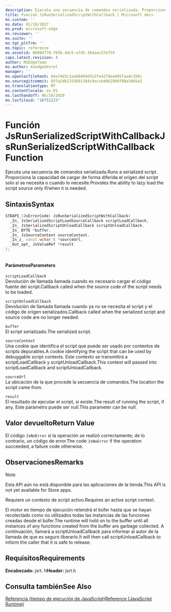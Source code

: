 ```yaml
---
description: Ejecuta una secuencia de comandos serializada. Proporciona la capacidad de cargar de forma diferida el origen del script solo si se necesita o cuando lo necesite.
title: Función JsRunSerializedScriptWithCallback | Microsoft docs
ms.custom: ''
ms.date: 01/18/2017
ms.prod: microsoft-edge
ms.reviewer: ''
ms.suite: ''
ms.tgt_pltfrm: ''
ms.topic: reference
ms.assetid: 0608d778-f65b-4dc5-a745-364aac57ef59
caps.latest.revision: 4
author: MSEdgeTeam
ms.author: msedgedevrel
manager: ''
ms.openlocfilehash: 84a74d3c1aa68469dfe2fe42fdee685faa4c358c
ms.sourcegitcommit: 037a2d62333691104c9accb4862968f80a3465a2
ms.translationtype: MT
ms.contentlocale: es-ES
ms.lasthandoff: 06/18/2020
ms.locfileid: "10752223"
---
```

# <span data-ttu-id="f5607-104">Función JsRunSerializedScriptWithCallback</span><span class="sxs-lookup"><span data-stu-id="f5607-104">JsRunSerializedScriptWithCallback Function</span></span>
<span data-ttu-id="f5607-105">Ejecuta una secuencia de comandos serializada.</span><span class="sxs-lookup"><span data-stu-id="f5607-105">Runs a serialized script.</span></span> <span data-ttu-id="f5607-106">Proporciona la capacidad de cargar de forma diferida el origen del script solo si se necesita o cuando lo necesite.</span><span class="sxs-lookup"><span data-stu-id="f5607-106">Provides the ability to lazy load the script source only if/when it is needed.</span></span>  
  
## <span data-ttu-id="f5607-107">Sintaxis</span><span class="sxs-lookup"><span data-stu-id="f5607-107">Syntax</span></span>  
  
```cpp  
STDAPI_(JsErrorCode) JsRunSerializedScriptWithCallback(  
  _In_ JsSerializedScriptLoadSourceCallback scriptLoadCallback,  
  _In_ JsSerializedScriptUnloadCallback scriptUnloadCallback,  
  _In_ BYTE *buffer,  
  _In_ JsSourceContext sourceContext,  
  _In_z_ const wchar_t *sourceUrl,  
  _Out_opt_ JsValueRef *result  
);  
  
```  
  
#### <span data-ttu-id="f5607-108">Parámetros</span><span class="sxs-lookup"><span data-stu-id="f5607-108">Parameters</span></span>  
 `scriptLoadCallback`  
 <span data-ttu-id="f5607-109">Devolución de llamada llamada cuando es necesario cargar el código fuente del script.</span><span class="sxs-lookup"><span data-stu-id="f5607-109">Callback called when the source code of the script needs to be loaded.</span></span>  
  
 `scriptUnloadCallback`  
 <span data-ttu-id="f5607-110">Devolución de llamada llamada cuando ya no se necesita el script y el código de origen serializados.</span><span class="sxs-lookup"><span data-stu-id="f5607-110">Callback called when the serialized script and source code are no longer needed.</span></span>  
  
 `buffer`  
 <span data-ttu-id="f5607-111">El script serializado.</span><span class="sxs-lookup"><span data-stu-id="f5607-111">The serialized script.</span></span>  
  
 `sourceContext`  
 <span data-ttu-id="f5607-112">Una cookie que identifica el script que puede ser usado por contextos de scripts depurables.</span><span class="sxs-lookup"><span data-stu-id="f5607-112">A cookie identifying the script that can be used by debuggable script contexts.</span></span>     <span data-ttu-id="f5607-113">Este contexto se transmitirá a scriptLoadCallback y scriptUnloadCallback.</span><span class="sxs-lookup"><span data-stu-id="f5607-113">This context will passed into scriptLoadCallback and scriptUnloadCallback.</span></span>  
  
 `sourceUrl`  
 <span data-ttu-id="f5607-114">La ubicación de la que procede la secuencia de comandos.</span><span class="sxs-lookup"><span data-stu-id="f5607-114">The location the script came from.</span></span>  
  
 `result`  
 <span data-ttu-id="f5607-115">El resultado de ejecutar el script, si existe.</span><span class="sxs-lookup"><span data-stu-id="f5607-115">The result of running the script, if any.</span></span> <span data-ttu-id="f5607-116">Este parámetro puede ser null.</span><span class="sxs-lookup"><span data-stu-id="f5607-116">This parameter can be null.</span></span>  
  
## <span data-ttu-id="f5607-117">Valor devuelto</span><span class="sxs-lookup"><span data-stu-id="f5607-117">Return Value</span></span>  
 <span data-ttu-id="f5607-118">El código `JsNoError` si la operación se realizó correctamente; de lo contrario, un código de error.</span><span class="sxs-lookup"><span data-stu-id="f5607-118">The code `JsNoError` if the operation succeeded, a failure code otherwise.</span></span>  
  
## <span data-ttu-id="f5607-119">Observaciones</span><span class="sxs-lookup"><span data-stu-id="f5607-119">Remarks</span></span>  
  
> [!NOTE]
>  <span data-ttu-id="f5607-120">Esta API aún no está disponible para las aplicaciones de la tienda.</span><span class="sxs-lookup"><span data-stu-id="f5607-120">This API is not yet available for Store apps.</span></span>  
  
 <span data-ttu-id="f5607-121">Requiere un contexto de script activo.</span><span class="sxs-lookup"><span data-stu-id="f5607-121">Requires an active script context.</span></span>  
  
 <span data-ttu-id="f5607-122">El motor en tiempo de ejecución retendrá el búfer hasta que se hayan recolectado como no utilizados todas las instancias de las funciones creadas desde el búfer.</span><span class="sxs-lookup"><span data-stu-id="f5607-122">The runtime will hold on to the buffer until all instances of any functions created from     the buffer are garbage collected.</span></span>  <span data-ttu-id="f5607-123">A continuación, llamará a scriptUnloadCallback para informar al autor de la llamada de que es seguro liberarlo.</span><span class="sxs-lookup"><span data-stu-id="f5607-123">It will then call scriptUnloadCallback to inform the     caller that it is safe to release.</span></span>  
  
## <span data-ttu-id="f5607-124">Requisitos</span><span class="sxs-lookup"><span data-stu-id="f5607-124">Requirements</span></span>  
 <span data-ttu-id="f5607-125">**Encabezado:** jsrt. h</span><span class="sxs-lookup"><span data-stu-id="f5607-125">**Header:** jsrt.h</span></span>  
  
## <span data-ttu-id="f5607-126">Consulta también</span><span class="sxs-lookup"><span data-stu-id="f5607-126">See Also</span></span>  
 [<span data-ttu-id="f5607-127">Referencia (tiempo de ejecución de JavaScript)</span><span class="sxs-lookup"><span data-stu-id="f5607-127">Reference (JavaScript Runtime)</span></span>](../chakra-hosting/reference-javascript-runtime.md)